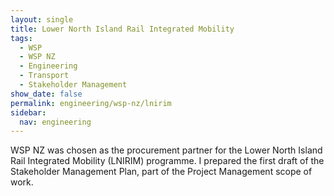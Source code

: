```yaml
---
layout: single
title: Lower North Island Rail Integrated Mobility
tags:
  - WSP
  - WSP NZ
  - Engineering
  - Transport
  - Stakeholder Management
show_date: false
permalink: engineering/wsp-nz/lnirim
sidebar:
  nav: engineering
---
```


WSP NZ was chosen as the procurement partner for the Lower North Island Rail Integrated Mobility (LNIRIM) programme.
I prepared the first draft of the Stakeholder Management Plan, part of the Project Management scope of work.